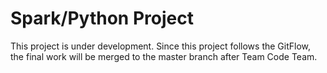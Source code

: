 # Spark/Python Project
This project is under development. Since this project follows the GitFlow, the final work will be merged to the master branch after Team Code Team.